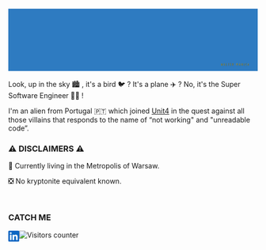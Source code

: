 ![Super Software Engineer header image](https://github.com/wmanica/wmanica/blob/master/blob/header.gif)

Look, up in the sky 🏙 , it's a bird 🐦 ? It's a plane ✈️ ? No, it's the Super Software Engineer 🦸‍♂️ ! 

I'm an alien from Portugal 🇵🇹  which joined <a href="https://github.com/Unit4">Unit4</a> in the quest against all those villains that responds to the name of “not working" and "unreadable code”.

### ⚠️ DISCLAIMERS ⚠️

🌃 Currently living in the Metropolis of Warsaw.

❎ No kryptonite equivalent known.

<br>

### CATCH ME

<a href="https://www.linkedin.com/in/waltermanica/">
  <img align="left" alt="linkedIN" width="22px" src="https://github.com/wmanica/wmanica/blob/master/blob/linkedin.svg" />
</a>

![Visitors counter](https://visitor-badge.glitch.me/badge?page_id=wmanica.wmanica)
